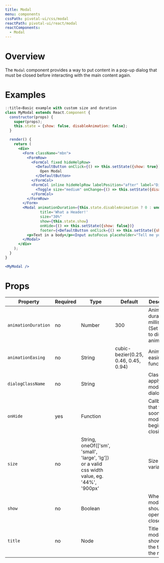 ```yaml
---
title: Modal
menu: components
cssPath: pivotal-ui/css/modal
reactPath: pivotal-ui/react/modal
reactComponents:
  - Modal
---
```


# Overview

The `Modal` component provides a way to put content in a pop-up dialog that must be closed before interacting with
the main content again.

# Examples

```jsx
::title=Basic example with custom size and duration
class MyModal extends React.Component {
  constructor(props) {
    super(props);
    this.state = {show: false, disableAnimation: false};
  }

  render() {
    return (
      <div>
        <Form className="mbn">
          <FormRow>
            <FormCol fixed hideHelpRow>
              <DefaultButton onClick={() => this.setState({show: true})}>
                Open Modal
              </DefaultButton>
            </FormCol>
            <FormCol inline hideHelpRow labelPosition="after" label="Disable Animation">
              <Toggle size="medium" onChange={() => this.setState({disableAnimation: !this.state.disableAnimation})}/>
            </FormCol>
          </FormRow>
        </Form>
        <Modal animationDuration={this.state.disableAnimation ? 0 : undefined}
                title='What a Header!'
                size="30%"
                show={this.state.show}
                onHide={() => this.setState({show: false})}
                footer={<DefaultButton onClick={() => this.setState({show: false})}>Close</DefaultButton>}>
          <p>Text in a body</p><Input autoFocus placeholder="Tell me your darkest secrets"/>
        </Modal>
      </div>
    );
  }
}

<MyModal />
```

# Props

Property            | Required   | Type                                                                                         | Default                              | Description                                                            |
--------------------| ---------- | ----------                                                                                   | ----------                           | ------------                                                           |
`animationDuration` | no         | Number                                                                                       | 300                                  | Animation duration in milliseconds (Set to <= 0 to disable animations) |
`animationEasing`   | no         | String                                                                                       | cubic-bezier(0.25, 0.46, 0.45, 0.94) | Animation easing function                                              |
`dialogClassName`   | no         | String                                                                                       |                                      | Class(es) to apply to the modal dialog                                 |
`onHide`            | yes        | Function                                                                                     |                                      | Callback that fires as soon as the modal begins closing                |
`size`              | no         | String, oneOf(['sm', 'small', 'large', 'lg']) or a valid css width value, eg. '44%', '900px' |                                      | Size variations                                                        |
`show`              | no         | Boolean                                                                                      |                                      | Whether the modal should be opened or closed                           |
`title`             | no         | Node                                                                                         |                                      | Title of the modal, shown at the top of the modal                      |